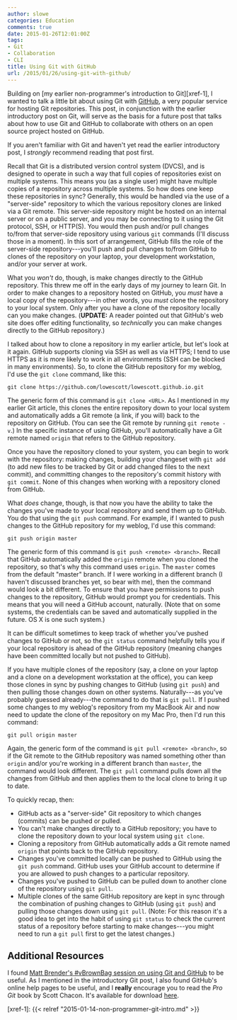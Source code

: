 ```yaml
---
author: slowe
categories: Education
comments: true
date: 2015-01-26T12:01:00Z
tags:
- Git
- Collaboration
- CLI
title: Using Git with GitHub
url: /2015/01/26/using-git-with-github/
---
```


Building on [my earlier non-programmer's introduction to Git][xref-1], I wanted to talk a little bit about using Git with [GitHub][link-1], a very popular service for hosting Git repositories. This post, in conjunction with the earlier introductory post on Git, will serve as the basis for a future post that talks about how to use Git and GitHub to collaborate with others on an open source project hosted on GitHub.

If you aren't familiar with Git and haven't yet read the earlier introductory post, I _strongly_ recommend reading that post first.

Recall that Git is a distributed version control system (DVCS), and is designed to operate in such a way that full copies of repositories exist on multiple systems. This means you (as a single user) might have multiple copies of a repository across multiple systems. So how does one keep these repositories in sync? Generally, this would be handled via the use of a "server-side" repository to which the various repository clones are linked via a Git remote. This server-side repository might be hosted on an internal server or on a public server, and you may be connecting to it using the Git protocol, SSH, or HTTP(S). You would then push and/or pull changes to/from that server-side repository using various `git` commands (I'll discuss those in a moment). In this sort of arrangement, GitHub fills the role of the server-side repository---you'll push and pull changes to/from GitHub to clones of the repository on your laptop, your development workstation, and/or your server at work.

What you _won't_ do, though, is make changes directly to the GitHub repository. This threw me off in the early days of my journey to learn Git. In order to make changes to a repository hosted on GitHub, you _must_ have a local copy of the repository---in other words, you _must_ clone the repository to your local system. Only after you have a clone of the repository locally can you make changes. (**UPDATE:** A reader pointed out that GitHub's web site does offer  editing functionality, so _technically_ you can make changes directly to the GitHub repository.)

I talked about how to clone a repository in my earlier article, but let's look at it again. GitHub supports cloning via SSH as well as via HTTPS; I tend to use HTTPS as it is more likely to work in all environments (SSH can be blocked in many environments). So, to clone the GitHub repository for my weblog, I'd use the `git clone` command, like this:

	git clone https://github.com/lowescott/lowescott.github.io.git

The generic form of this command is `git clone <URL>`. As I mentioned in my earlier Git article, this clones the entire repository down to your local system and automatically adds a Git remote (a link, if you will) back to the repository on GitHub. (You can see the Git remote by running `git remote -v`.) In the specific instance of using GitHub, you'll automatically have a Git remote named `origin` that refers to the GitHub repository.

Once you have the repository cloned to your system, you can begin to work with the repository: making changes, building your changeset with `git add` (to add new files to be tracked by Git or add changed files to the next commit), and committing changes to the repository's commit history with `git commit`. None of this changes when working with a repository cloned from GitHub.

What _does_ change, though, is that now you have the ability to take the changes you've made to your local repository and send them up to GitHub. You do that using the `git push` command. For example, if I wanted to push changes to the GitHub repository for my weblog, I'd use this command:

	git push origin master

The generic form of this command is `git push <remote> <branch>`. Recall that GitHub automatically added the `origin` remote when you cloned the repository, so that's why this command uses `origin`. The `master` comes from the default "master" branch. If I were working in a different branch (I haven't discussed branches yet, so bear with me), then the command would look a bit different. To ensure that you have permissions to push changes to the repository, GitHub would prompt you for credentials. This means that you will need a GitHub account, naturally. (Note that on some systems, the credentials can be saved and automatically supplied in the future. OS X is one such system.)

It can be difficult sometimes to keep track of whether you've pushed changes to GitHub or not, so the `git status` command helpfully tells you if your local repository is ahead of the GitHub repository (meaning changes have been committed locally but not pushed to GitHub).

If you have multiple clones of the repository (say, a clone on your laptop and a clone on a development workstation at the office), you can keep those clones in sync by pushing changes to GitHub (using `git push`) and then pulling those changes down on other systems. Naturally---as you've probably guessed already---the command to do that is `git pull`. If I pushed some changes to my weblog's repository from my MacBook Air and now need to update the clone of the repository on my Mac Pro, then I'd run this command:

	git pull origin master

Again, the generic form of the command is `git pull <remote> <branch>`, so if the Git remote to the GitHub repository was named something other than `origin` and/or you're working in a different branch than `master`, the command would look different. The `git pull` command pulls down all the changes from GitHub and then applies them to the local clone to bring it up to date.

To quickly recap, then:

* GitHub acts as a "server-side" Git repository to which changes (commits) can be pushed or pulled.
* You can't make changes directly to a GitHub repository; you have to clone the repository down to your local system using `git clone`.
* Cloning a repository from GitHub automatically adds a Git remote named `origin` that points back to the GitHub repository.
* Changes you've committed locally can be pushed to GitHub using the `git push` command. GitHub uses your GitHub account to determine if you are allowed to push changes to a particular repository.
* Changes you've pushed to GitHub can be pulled down to another clone of the repository using `git pull`.
* Multiple clones of the same GitHub repository are kept in sync through the combination of pushing changes to GitHub (using `git push`) and pulling those changes down using `git pull`. (Note: For this reason it's a good idea to get into the habit of using `git status` to check the current status of a repository before starting to make changes---you might need to run a `git pull` first to get the latest changes.)

## Additional Resources

I found [Matt Brender's #vBrownBag session on using Git and GitHub][link-2] to be useful. As I mentioned in the introductory Git post, I also found GitHub's online help pages to be useful, and I **really** encourage you to read the _Pro Git_ book by Scott Chacon. It's available for download [here][link-3].



[link-1]: https://github.com
[link-2]: http://professionalvmware.com/2014/10/vbrownbag-devops-follow-up-git-with-matthew-brender-mjbrender/
[link-3]: http://www.git-scm.com/book/en/v2
[xref-1]: {{< relref "2015-01-14-non-programmer-git-intro.md" >}}
